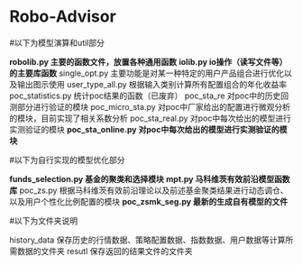 # Robo-Advisor

#以下为模型演算和util部分


**robolib.py 主要的函数文件，放置各种通用函数**
**iolib.py io操作（读写文件等）的主要库函数**
single_opt.py  主要功能是对某一种特定的用户产品组合进行优化以及输出图示使用
user_type_all.py  根据输入类别计算所有配置组合的年化收益率
poc_statistics.py 统计poc结果的函数（已废弃）
poc_sta_re 对poc中的历史回测部分进行验证的模块
poc_micro_sta.py 对poc中厂家给出的配置进行微观分析的模块，目前实现了相关系数分析
poc_sta_real.py 对poc中每次给出的模型进行实测验证的模块
**poc_sta_online.py 对poc中每次给出的模型进行实测验证的模块**

#以下为自行实现的模型优化部分


**funds_selection.py 基金的聚类和选择模块**
**mpt.py 马科维茨有效前沿模型函数库**
poc_zs.py 根据马科维茨有效前沿理论以及前述基金聚类结果进行动态调仓、以及用户个性化比例配置的模块
**poc_zsmk_seg.py 最新的生成自有模型的文件**

#以下为文件夹说明


history_data 保存历史的行情数据、策略配置数据、指数数据、用户数据等计算所需数据的文件夹
resutl 保存返回的结果文件的文件夹

